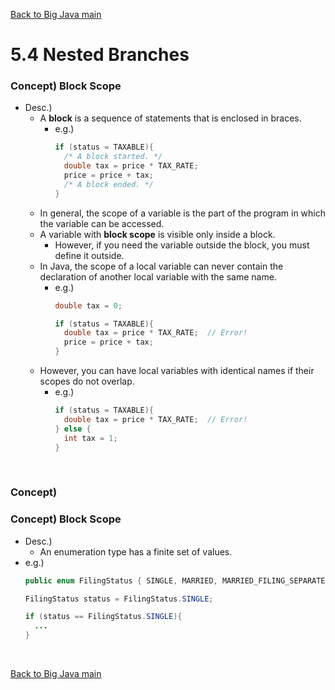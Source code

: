 [Back to Big Java main](../../main.md)

# 5.4 Nested Branches
### Concept) Block Scope
- Desc.)
  - A **block** is a sequence of statements that is enclosed in braces.
    - e.g.)
      ```java
      if (status = TAXABLE){
        /* A block started. */
        double tax = price * TAX_RATE;
        price = price + tax;
        /* A block ended. */
      }
      ```
  - In general, the scope of a variable is the part of the program in which the variable can be accessed. 
  - A variable with **block scope** is visible only inside a block.
    - However, if you need the variable outside the block, you must define it outside.
  - In Java, the scope of a local variable can never contain the declaration of another local variable with the same name.
    - e.g.)
      ```java
      double tax = 0;

      if (status = TAXABLE){
        double tax = price * TAX_RATE;  // Error!
        price = price + tax;
      }
      ```
  - However, you can have local variables with identical names if their scopes do not overlap.
    - e.g.)
      ```java
      if (status = TAXABLE){
        double tax = price * TAX_RATE;  // Error!
      } else {
        int tax = 1;
      }
      ```

<br>

### Concept) 
### Concept) Block Scope
- Desc.)
  - An enumeration type has a finite set of values.
- e.g.)
  ```java
  public enum FilingStatus { SINGLE, MARRIED, MARRIED_FILING_SEPARATELY };

  FilingStatus status = FilingStatus.SINGLE;

  if (status == FilingStatus.SINGLE){
    ...
  }
  ```


<br>

[Back to Big Java main](../../main.md)